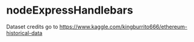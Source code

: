 # nodeExpressHandlebars
Dataset credits go to https://www.kaggle.com/kingburrito666/ethereum-historical-data
